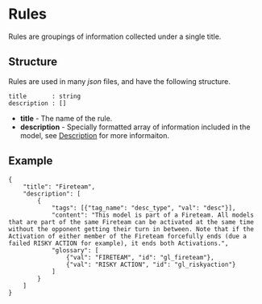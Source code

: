 # Rules

Rules are groupings of information collected under a single title.

## Structure

Rules are used in many *json* files, and have the following structure.

```
title       : string
description : []
```

- **title** - The name of the rule.
- **description** - Specially formatted array of information included in the model, see [Description](../Description.md) for more informaiton.

## Example

```
{
    "title": "Fireteam",
    "description": [
        {
            "tags": [{"tag_name": "desc_type", "val": "desc"}],
            "content": "This model is part of a Fireteam. All models that are part of the same Fireteam can be activated at the same time without the opponent getting their turn in between. Note that if the Activation of either member of the Fireteam forcefully ends (due a failed RISKY ACTION for example), it ends both Activations.",
            "glossary": [
                {"val": "FIRETEAM", "id": "gl_fireteam"},
                {"val": "RISKY ACTION", "id": "gl_riskyaction"}
            ]
        }
    ]
}
```